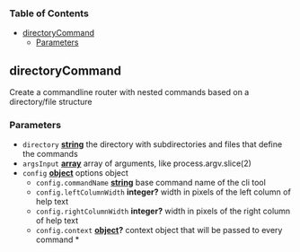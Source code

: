 <!-- Generated by documentation.js. Update this documentation by updating the source code. -->

### Table of Contents

-   [directoryCommand][1]
    -   [Parameters][2]

## directoryCommand

Create a commandline router with nested commands based on a directory/file structure

### Parameters

-   `directory` **[string][3]** the directory with subdirectories and files that define the commands
-   `argsInput` **[array][4]** array of arguments, like process.argv.slice(2)
-   `config` **[object][5]** options object
    -   `config.commandName` **[string][3]** base command name of the cli tool
    -   `config.leftColumnWidth` **integer?** width in pixels of the left column of help text
    -   `config.rightColumnWidth` **integer?** width in pixels of the right column of help text
    -   `config.context` **[object][5]?** context object that will be passed to every command
        \*

[1]: #directorycommand

[2]: #parameters

[3]: https://developer.mozilla.org/docs/Web/JavaScript/Reference/Global_Objects/String

[4]: https://developer.mozilla.org/docs/Web/JavaScript/Reference/Global_Objects/Array

[5]: https://developer.mozilla.org/docs/Web/JavaScript/Reference/Global_Objects/Object
